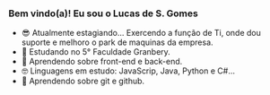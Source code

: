 ### Bem vindo(a)! Eu sou o Lucas de S. Gomes

- 😎 Atualmente estagiando... Exercendo a função de Ti, onde dou suporte e melhoro o park de maquinas da empresa.
- 🌱 Estudando no 5° Faculdade Granbery.
- 🙂 Aprendendo sobre front-end e back-end.
- 🤓 Linguagens em estudo: JavaScrip, Java, Python e C#...
- 💬 Aprendendo sobre git e github.


